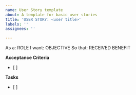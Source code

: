 ```yaml
---
name: User Story template
about: A template for basic user stories
title: 'USER STORY: <user title>'
labels: ''
assignees: ''

---
```


As a: ROLE
I want: OBJECTIVE
So that: RECEIVED BENEFIT

**Acceptance Criteria**
- [ ] 

**Tasks**
- [ ]
